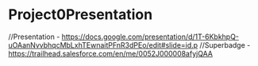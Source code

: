 # Project0Presentation


//Presentation - https://docs.google.com/presentation/d/1T-6KbkhpQ-uOAanNvvbhqcMbLxhTEwnaitPFnR3dPEo/edit#slide=id.p 
//Superbadge   - https://trailhead.salesforce.com/en/me/0052J000008afyjQAA
